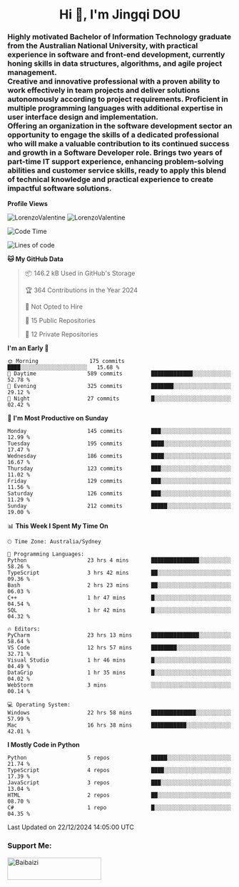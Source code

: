 <h1 align="center">Hi 👋, I'm Jingqi DOU</h1>
<h3 align="left">
Highly motivated Bachelor of Information Technology graduate from the Australian National University, with practical experience in software and front-end development, currently honing skills in data structures, algorithms, and agile project management. <br>
Creative and innovative professional with a proven ability to work effectively in team projects and deliver solutions autonomously according to project requirements. Proficient in multiple programming languages with additional expertise in user interface design and implementation. <br>
Offering an organization in the software development sector an opportunity to engage the skills of a dedicated professional who will make a valuable contribution to its continued success and growth in a Software Developer role. Brings two years of part-time IT support experience, enhancing problem-solving abilities and customer service skills, ready to apply this blend of technical knowledge and practical experience to create impactful software solutions.
</h3>

**Profile Views**<br>
<!-- <img src="https://count.getloli.com/get/@:name" alt="LorenzoValentine" theme="rule34" /> -->
<img src="https://count.getloli.com/@LorenzoValentine?name=LorenzoValentine&theme=asoul&padding=7&offset=0&align=center&scale=2&pixelated=1&darkmode=auto&prefix=020315" alt="LorenzoValentine" theme="rule34" />
<img src="https://count.getloli.com/@LorenzoValentine?name=LorenzoValentine&theme=food&padding=7&offset=0&align=center&scale=2&pixelated=1&darkmode=auto&prefix=020315" alt="LorenzoValentine" theme="rule34" />


<!--START_SECTION:waka-->
![Code Time](http://img.shields.io/badge/Code%20Time-1%2C339%20hrs%2045%20mins-blue)

![Lines of code](https://img.shields.io/badge/From%20Hello%20World%20I%27ve%20Written-547.9%20thousand%20lines%20of%20code-blue)

**🐱 My GitHub Data** 

> 📦 146.2 kB Used in GitHub's Storage 
 > 
> 🏆 364 Contributions in the Year 2024
 > 
> 🚫 Not Opted to Hire
 > 
> 📜 15 Public Repositories 
 > 
> 🔑 12 Private Repositories 
 > 
**I'm an Early 🐤** 

```text
🌞 Morning                175 commits         ████░░░░░░░░░░░░░░░░░░░░░   15.68 % 
🌆 Daytime                589 commits         █████████████░░░░░░░░░░░░   52.78 % 
🌃 Evening                325 commits         ███████░░░░░░░░░░░░░░░░░░   29.12 % 
🌙 Night                  27 commits          █░░░░░░░░░░░░░░░░░░░░░░░░   02.42 % 
```
📅 **I'm Most Productive on Sunday** 

```text
Monday                   145 commits         ███░░░░░░░░░░░░░░░░░░░░░░   12.99 % 
Tuesday                  195 commits         ████░░░░░░░░░░░░░░░░░░░░░   17.47 % 
Wednesday                186 commits         ████░░░░░░░░░░░░░░░░░░░░░   16.67 % 
Thursday                 123 commits         ███░░░░░░░░░░░░░░░░░░░░░░   11.02 % 
Friday                   129 commits         ███░░░░░░░░░░░░░░░░░░░░░░   11.56 % 
Saturday                 126 commits         ███░░░░░░░░░░░░░░░░░░░░░░   11.29 % 
Sunday                   212 commits         █████░░░░░░░░░░░░░░░░░░░░   19.00 % 
```


📊 **This Week I Spent My Time On** 

```text
🕑︎ Time Zone: Australia/Sydney

💬 Programming Languages: 
Python                   23 hrs 4 mins       ███████████████░░░░░░░░░░   58.26 % 
TypeScript               3 hrs 42 mins       ██░░░░░░░░░░░░░░░░░░░░░░░   09.36 % 
Bash                     2 hrs 23 mins       ██░░░░░░░░░░░░░░░░░░░░░░░   06.03 % 
C++                      1 hr 47 mins        █░░░░░░░░░░░░░░░░░░░░░░░░   04.54 % 
SQL                      1 hr 42 mins        █░░░░░░░░░░░░░░░░░░░░░░░░   04.32 % 

🔥 Editors: 
PyCharm                  23 hrs 13 mins      ███████████████░░░░░░░░░░   58.64 % 
VS Code                  12 hrs 57 mins      ████████░░░░░░░░░░░░░░░░░   32.71 % 
Visual Studio            1 hr 46 mins        █░░░░░░░░░░░░░░░░░░░░░░░░   04.49 % 
DataGrip                 1 hr 35 mins        █░░░░░░░░░░░░░░░░░░░░░░░░   04.02 % 
WebStorm                 3 mins              ░░░░░░░░░░░░░░░░░░░░░░░░░   00.14 % 

💻 Operating System: 
Windows                  22 hrs 58 mins      ██████████████░░░░░░░░░░░   57.99 % 
Mac                      16 hrs 38 mins      ███████████░░░░░░░░░░░░░░   42.01 % 
```

**I Mostly Code in Python** 

```text
Python                   5 repos             █████░░░░░░░░░░░░░░░░░░░░   21.74 % 
TypeScript               4 repos             ████░░░░░░░░░░░░░░░░░░░░░   17.39 % 
JavaScript               3 repos             ███░░░░░░░░░░░░░░░░░░░░░░   13.04 % 
HTML                     2 repos             ██░░░░░░░░░░░░░░░░░░░░░░░   08.70 % 
C#                       1 repo              █░░░░░░░░░░░░░░░░░░░░░░░░   04.35 % 
```




 Last Updated on 22/12/2024 14:05:00 UTC
<!--END_SECTION:waka-->

<!-- [![willianrod's wakatime stats](https://github-readme-stats.vercel.app/api/wakatime?username=lorenzoval2050)](https://github.com/anuraghazra/github-readme-stats) -->


<h3 align="left">Support Me:</h3>
<p><a href="https://www.buymeacoffee.com/Baibaizi"> <img align="left" src="https://cdn.buymeacoffee.com/buttons/v2/default-yellow.png" height="50" width="210" alt="Baibaizi" /></a></p><br><br>
